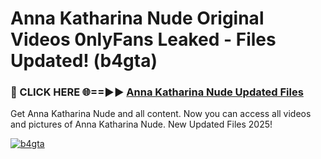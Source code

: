 # Anna Katharina Nude Original Videos 0nlyFans Leaked - Files Updated! (b4gta)

<h3>🔴 CLICK HERE 🌐==►► <a href="https://tinyurl.com/5h6xmrr3" rel="nofollow">Anna Katharina Nude Updated Files</a></h3>

Get Anna Katharina Nude and all content. Now you can access all videos and pictures of Anna Katharina Nude. New Updated Files 2025!

[![b4gta](https://i.imgur.com/KVD873Z.gif)](https://tinyurl.com/5h6xmrr3)
